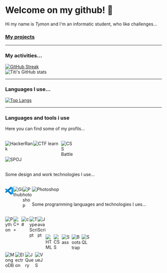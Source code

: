 # Welcome on my github! 👋

Hi my name is *Tymon* and I'm an informatic student, who like challenges...

### [My projects](https://github.com/jasiukiewicztymon/jasiukiewicztymon/blob/main/My%20projects.md)

***

### My activities...

[![GitHub Streak](http://github-readme-streak-stats.herokuapp.com?user=jasiukiewicztymon&theme=onedark&hide_border=true&date_format=M%20j%5B%2C%20Y%5D)](https://git.io/streak-stats)<br>
![Titi's GitHub stats](https://github-readme-stats.vercel.app/api?username=jasiukiewicztymon&theme=onedark&show_icons=true) <br>

***

### Languages I use...

[![Top Langs](https://github-readme-stats.vercel.app/api/top-langs/?username=jasiukiewicztymon&layout=compact&theme=onedark)](https://github.com/jasiukiewicztymon/github-readme-stats)

***

### Languages and tools i use
Here you can find some of my profils...
<br><br>

<a href="https://www.hackerrank.com/titicode2115"><img align="left" alt="HackerRank" width="90px" src="https://cdn-images-1.medium.com/max/2600/1*UGT1Rh9xLww3JeIDR1F0RQ.png" style="max-width: 100%;"></a>
<a href="https://ctflearn.com/user/Titi2115"><img align="left" alt="CTF learn" width="90px" src="https://deskel.github.io/assets/images/ctflearn/logo.png" style="max-width: 100%;"></a>
<a href="https://cssbattle.dev/player/xbLNhR3SkuPe01F2pf3nzODj2Hu1"><img align="left" alt="CSS Battle" width="40px" src="https://pbs.twimg.com/profile_images/1114446136302084096/BIu19jPP_400x400.png" style="max-width: 100%;"></a><br><br><br>
<a href="https://www.spoj.com/users/titi_2115/"><img align="left" alt="SPOJ" width="350px" src="https://stx1.spoj.com/gfx/2015e.png" style="max-width: 100%;"></a><br>


<br>Some design and work technologies I use...
<br><br>

<img align="left" alt="Visual Studio Code" width="26px" src="https://raw.githubusercontent.com/github/explore/80688e429a7d4ef2fca1e82350fe8e3517d3494d/topics/visual-studio-code/visual-studio-code.png" style="max-width: 100%;">
<img align="left" alt="Github" width="30px" src="https://upload.wikimedia.org/wikipedia/commons/9/91/Octicons-mark-github.svg" style="max-width: 100%;">
<img align="left" alt="Photoshop" width="30px" src="https://upload.wikimedia.org/wikipedia/commons/thumb/a/af/Adobe_Photoshop_CC_icon.svg/1200px-Adobe_Photoshop_CC_icon.svg.png" style="max-width: 100%;">
<img align="left" alt="Photoshop" height="30px" src="https://upload.wikimedia.org/wikipedia/commons/thumb/f/fb/Adobe_Illustrator_CC_icon.svg/langfr-1024px-Adobe_Illustrator_CC_icon.svg.png" style="max-width: 100%;"><br>


<br>Some programming languages and technologies I ues...
<br><br>

<img align="left" alt="Python" width="26px" src="https://upload.wikimedia.org/wikipedia/commons/thumb/c/c3/Python-logo-notext.svg/1200px-Python-logo-notext.svg.png" style="max-width: 100%;">
<img align="left" alt="C++" width="26px" src="https://upload.wikimedia.org/wikipedia/commons/thumb/1/18/ISO_C%2B%2B_Logo.svg/1200px-ISO_C%2B%2B_Logo.svg.png" style="max-width: 100%;">
<img align="left" alt="c#" width="26px" src="https://seeklogo.com/images/C/c-sharp-c-logo-02F17714BA-seeklogo.com.png" style="max-width: 100%;">
<img align="left" alt="TypeScript" width="26px" src="https://upload.wikimedia.org/wikipedia/commons/thumb/4/4c/Typescript_logo_2020.svg/1200px-Typescript_logo_2020.svg.png" style="max-width: 100%;">
<img align="left" alt="JavaScript" width="26px" src="https://upload.wikimedia.org/wikipedia/commons/thumb/9/99/Unofficial_JavaScript_logo_2.svg/2048px-Unofficial_JavaScript_logo_2.svg.png" style="max-width: 100%;"><br><br>

###

<img align="left" alt="HTML" width="26px" src="https://cdn-icons-png.flaticon.com/512/732/732212.png" style="max-width: 100%;">
<img align="left" alt="CSS" width="26px" src="https://upload.wikimedia.org/wikipedia/commons/thumb/6/62/CSS3_logo.svg/240px-CSS3_logo.svg.png" style="max-width: 100%;">
<img align="left" alt="Sass" width="32px" src="https://upload.wikimedia.org/wikipedia/commons/thumb/9/96/Sass_Logo_Color.svg/1280px-Sass_Logo_Color.svg.png" style="max-width: 100%;">
<img align="left" alt="Bootstrap" width="32px" src="https://cdn.worldvectorlogo.com/logos/bootstrap-5-1.svg" style="max-width: 100%;">
<img align="left" alt="SQL" width="32px" src="https://play-lh.googleusercontent.com/hvK9JjjMrQ-MSP98UVqmwpgojkc89P5tYvLUbvbnAqORVx3o7mUhk_NNdSD4S9_F8pw" style="max-width: 100%;"><br><br>

###

<img align="left" alt="MongoDB" width="32px" src="https://infinapps.com/wp-content/uploads/2018/10/mongodb-logo.png" style="max-width: 100%;">
<img align="left" alt="Electron" width="32px" src="https://upload.wikimedia.org/wikipedia/commons/thumb/9/91/Electron_Software_Framework_Logo.svg/2048px-Electron_Software_Framework_Logo.svg.png" style="max-width: 100%;">
<img align="left" alt="JQuery" width="32px" src="https://ivazz.com/wp-content/uploads/2021/05/jquery-1.png" style="max-width: 100%;">
<img align="left" alt="VueJS" width="32px" src="https://upload.wikimedia.org/wikipedia/commons/thumb/9/95/Vue.js_Logo_2.svg/1200px-Vue.js_Logo_2.svg.png" style="max-width: 100%;">
